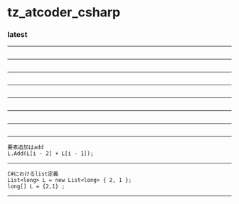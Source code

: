 # tz_atcoder_csharp

### latest
---
```

```
---
```

```
---
```

```
---
```

```
---
```

```
---
```

```
---
```

```
---
```
要素追加はadd
L.Add(L[i - 2] + L[i - 1]);
```
---
```
C#におけるlist定義
List<long> L = new List<long> { 2, 1 };
long[] L = {2,1} ;
```
---
        
